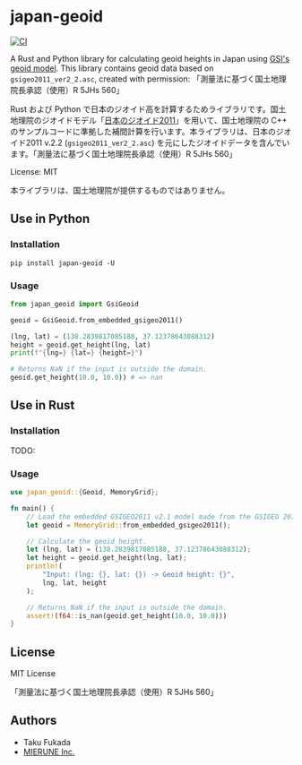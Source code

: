 # japan-geoid

[![CI](https://github.com/MIERUNE/japan-geoid/actions/workflows/maturin.yml/badge.svg)](https://github.com/MIERUNE/japan-geoid/actions/workflows/maturin.yml)

A Rust and Python library for calculating geoid heights in Japan using [GSI's geoid model](https://fgd.gsi.go.jp/download/geoid.php). This library contains geoid data based on `gsigeo2011_ver2_2.asc`, created with permission: 「測量法に基づく国土地理院長承認（使用）R 5JHs 560」 

Rust および Python で日本のジオイド高を計算するためライブラリです。国土地理院のジオイドモデル「[日本のジオイド2011](https://fgd.gsi.go.jp/download/geoid.php)」を用いて、国土地理院の C++ のサンプルコードに準拠した補間計算を行います。本ライブラリは、日本のジオイド2011 v.2.2 (`gsigeo2011_ver2_2.asc`) を元にしたジオイドデータを含んでいます。「測量法に基づく国土地理院長承認（使用）R 5JHs 560」 

License: MIT

本ライブラリは、国土地理院が提供するものではありません。

## Use in Python

### Installation

```
pip install japan-geoid -U
```

### Usage

```python
from japan_geoid import GsiGeoid

geoid = GsiGeoid.from_embedded_gsigeo2011()

(lng, lat) = (138.2839817085188, 37.12378643088312)
height = geoid.get_height(lng, lat)
print(f"{lng=} {lat=} {height=}")

# Returns NaN if the input is outside the domain.
geoid.get_height(10.0, 10.0)) # => nan
```

## Use in Rust

### Installation

TODO:

### Usage

```rust
use japan_geoid::{Geoid, MemoryGrid};

fn main() {
    // Load the embedded GSIGEO2011 v2.1 model made from the GSIGEO 2011.
    let geoid = MemoryGrid::from_embedded_gsigeo2011();

    // Calculate the geoid height.
    let (lng, lat) = (138.2839817085188, 37.12378643088312);
    let height = geoid.get_height(lng, lat);
    println!(
        "Input: (lng: {}, lat: {}) -> Geoid height: {}",
        lng, lat, height
    );

    // Returns NaN if the input is outside the domain.
    assert!(f64::is_nan(geoid.get_height(10.0, 10.0)))
}
```

## License

MIT License

「測量法に基づく国土地理院長承認（使用）R 5JHs 560」

## Authors

- Taku Fukada
- [MIERUNE Inc.](https://www.mierune.co.jp/)
